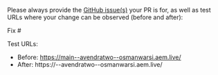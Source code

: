 Please always provide the [GitHub issue(s)](../issues) your PR is for, as well as test URLs where your change can be observed (before and after):

Fix #<gh-issue-id>

Test URLs:
- Before: https://main--avendratwo--osmanwarsi.aem.live/
- After: https://<branch>--avendratwo--osmanwarsi.aem.live/
